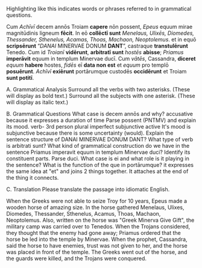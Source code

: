 Highlighting like this indicates words or phrases referred to in grammatical questions.

Cum *Achīvī* decem annōs Troiam **capere** nōn possent, *Epeus* equum mirae magnitūdinis ligneum **fēcit**. In eō **collēctī sunt** *Menelaus, Ulixēs, Diomedes, Thessander, Sthenelus, Acamas, Thoas, Machaon, Neoptolemus*. et in equō **scripsērunt** “*DANAI* MINERVAE DONUM **DANT**”, castraque **transtulērunt** Tenedo. Cum id *Troianī* **vidērunt**, **arbitratī sunt** *hostēs* **abisse**; *Priamus* **imperāvit** equum in templum Minervae ducī. Cum *vātēs*, Cassandra, **diceret** *equum* **habere** hostes, *fidēs* eī **data non est** et *equum* pro templō **posuērunt**. *Achīvī* **exiērunt** portārumque custodēs **occidērunt** et Troiam **sunt potitī**.

A. Grammatical Analysis
Surround all the verbs with two asterisks. (These will display as bold text.) Surround all the subjects with one asterisk. (These will display as italic text.)

B. Grammatical Questions
What case is decem annōs and why? accusative because it expresses a duration of time
Parse possent (PNTMV) and explain its mood. verb- 3rd person plural imperfect subjunctive active It's mood is subjunctive because there is some uncertainty (would). 
Explain the sentence structure of DANAI MINERVAE DONUM DANT? 
What type of verb is arbitrati sunt?
What kind of grammatical construction do we have in the sentence Priamus imperavit equum in templum Minervae duci? Identify its constituent parts.
Parse duci.
What case is ei and what role is it playing in the sentence?
What is the function of the que in portārumque? it expresses the same idea at "et" and joins 2 things together. It attaches at the end of the thing it connects.

C. Translation
Please translate the passage into idiomatic English.

When the Greeks were not able to seize Troy for 10 years, Epeus made a wooden horse of amazing size. 
In the horse gathered Menelaus, Ulixes, Diomedes, Thessander, Sthenelus, Acamus, Thoas, Machaon, Neoptolemus. Also, written on the horse was "Greek Minerva Give Gift", the military camp was carried over to Tenedos. When the Trojans considered, they thought that the enemy had gone away; Priamus ordered that the horse be led into the temple by Minervae. When the prophet, Cassandra, said the horse to have enemies, trust was not given to her, and the horse was placed in front of the temple. The Greeks went out of the horse, and the guards were killed, and the Trojans were conquered. 

